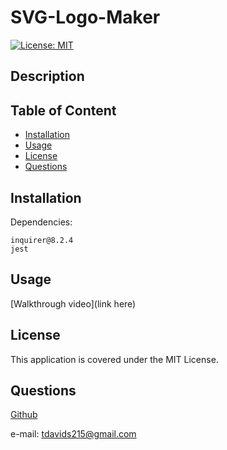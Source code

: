 # SVG-Logo-Maker

[![License: MIT](https://img.shields.io/badge/License-MIT-yellow.svg)](https://opensource.org/licenses/MIT)
  ## Description
  

  
  ## Table of Content
  
  - [Installation](#installation)
  - [Usage](#usage)
  - [License](#license)
  - [Questions](#questions)
  
  ## Installation


Dependencies:

    inquirer@8.2.4
    jest
  
  ## Usage

  [Walkthrough video](link here)
  
    


  
  ## License
  
  This application is covered under the MIT License.
  
  
  ## Questions
  
  
  [Github](https://www.github.com/tdavids215)
  
  e-mail: tdavids215@gmail.com